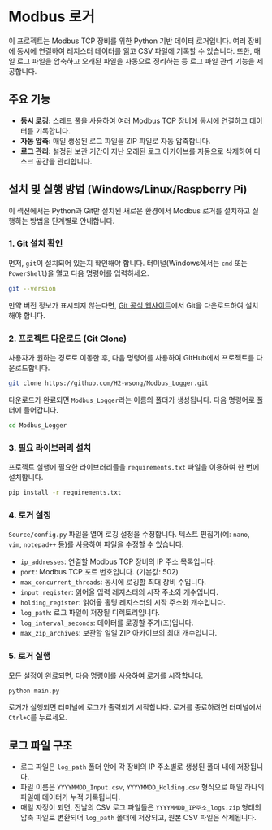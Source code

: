# Modbus 로거

이 프로젝트는 Modbus TCP 장비를 위한 Python 기반 데이터 로거입니다. 여러 장비에 동시에 연결하여 레지스터 데이터를 읽고 CSV 파일에 기록할 수 있습니다. 또한, 매일 로그 파일을 압축하고 오래된 파일을 자동으로 정리하는 등 로그 파일 관리 기능을 제공합니다.

## 주요 기능

- **동시 로깅:** 스레드 풀을 사용하여 여러 Modbus TCP 장비에 동시에 연결하고 데이터를 기록합니다.
- **자동 압축:** 매일 생성된 로그 파일을 ZIP 파일로 자동 압축합니다.
- **로그 관리:** 설정된 보관 기간이 지난 오래된 로그 아카이브를 자동으로 삭제하여 디스크 공간을 관리합니다.

## 설치 및 실행 방법 (Windows/Linux/Raspberry Pi)

이 섹션에서는 Python과 Git만 설치된 새로운 환경에서 Modbus 로거를 설치하고 실행하는 방법을 단계별로 안내합니다.

### 1. Git 설치 확인

먼저, `git`이 설치되어 있는지 확인해야 합니다. 터미널(Windows에서는 `cmd` 또는 `PowerShell`)을 열고 다음 명령어를 입력하세요.

```bash
git --version
```

만약 버전 정보가 표시되지 않는다면, [Git 공식 웹사이트](https://git-scm.com/downloads)에서 Git을 다운로드하여 설치해야 합니다.

### 2. 프로젝트 다운로드 (Git Clone)

사용자가 원하는 경로로 이동한 후, 다음 명령어를 사용하여 GitHub에서 프로젝트를 다운로드합니다.

```bash
git clone https://github.com/H2-wsong/Modbus_Logger.git
```

다운로드가 완료되면 `Modbus_Logger`라는 이름의 폴더가 생성됩니다. 다음 명령어로 폴더에 들어갑니다.

```bash
cd Modbus_Logger
```

### 3. 필요 라이브러리 설치

프로젝트 실행에 필요한 라이브러리들을 `requirements.txt` 파일을 이용하여 한 번에 설치합니다.

```bash
pip install -r requirements.txt
```

### 4. 로거 설정

`Source/config.py` 파일을 열어 로깅 설정을 수정합니다. 텍스트 편집기(예: `nano`, `vim`, `notepad++` 등)를 사용하여 파일을 수정할 수 있습니다.

- `ip_addresses`: 연결할 Modbus TCP 장비의 IP 주소 목록입니다.
- `port`: Modbus TCP 포트 번호입니다. (기본값: 502)
- `max_concurrent_threads`: 동시에 로깅할 최대 장비 수입니다.
- `input_register`: 읽어올 입력 레지스터의 시작 주소와 개수입니다.
- `holding_register`: 읽어올 홀딩 레지스터의 시작 주소와 개수입니다.
- `log_path`: 로그 파일이 저장될 디렉토리입니다.
- `log_interval_seconds`: 데이터를 로깅할 주기(초)입니다.
- `max_zip_archives`: 보관할 일일 ZIP 아카이브의 최대 개수입니다.

### 5. 로거 실행

모든 설정이 완료되면, 다음 명령어를 사용하여 로거를 시작합니다.

```bash
python main.py
```

로거가 실행되면 터미널에 로그가 출력되기 시작합니다. 로거를 종료하려면 터미널에서 `Ctrl+C`를 누르세요.

## 로그 파일 구조

- 로그 파일은 `log_path` 폴더 안에 각 장비의 IP 주소별로 생성된 폴더 내에 저장됩니다.
- 파일 이름은 `YYYYMMDD_Input.csv`, `YYYYMMDD_Holding.csv` 형식으로 매일 하나의 파일에 데이터가 누적 기록됩니다.
- 매일 자정이 되면, 전날의 CSV 로그 파일들은 `YYYYMMDD_IP주소_logs.zip` 형태의 압축 파일로 변환되어 `log_path` 폴더에 저장되고, 원본 CSV 파일은 삭제됩니다.